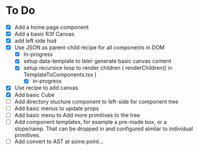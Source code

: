 # To Do

- [x] Add a home page component
- [x] Add a basic R3f Canvas
- [x] add left side hud
- [x] Use JSON as parent-child recipe for all components in DOM
  - [x] In-progress
  - [x] setup data-template to later generate basic canvas content
  - [x] setup recursice loop to render children ( renderChildren() in TemplateToComponents.tsx )
    - [x] in-progress
- [x] Use recipe to add canvas
- [x] Add basic Cube
- [ ] Add directory stucture component to left-side for component tree
- [ ] Add basic menus to update props
- [ ] Add basic menu to Add more primitives to the tree
- [ ] Add component templates, for example a pre-made box, or a slope/ramp. That can be dropped in and configured similar to individual primitives.
- [ ] Add convert to AST at some point...
